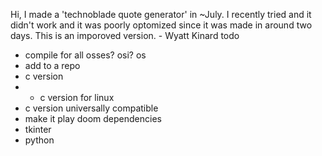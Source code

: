 Hi, I made a 'technoblade quote generator' in ~July. I recently tried and it didn't work and it was poorly optomized since it was made in around two days.
This is an imporoved version. - Wyatt Kinard
todo
- compile for all osses? osi? os
- add to a repo
- c version
- - c version for linux
- c version universally compatible
- make it play doom
dependencies
- tkinter
- python
